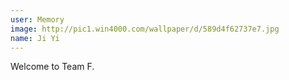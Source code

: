 ```yaml
---
user: Memory
image: http://pic1.win4000.com/wallpaper/d/589d4f62737e7.jpg
name: Ji Yi
---
```

Welcome to Team F.
